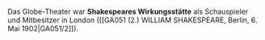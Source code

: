 
Das Globe-Theater war **Shakespeares Wirkungsstätte** als Schauspieler und Mitbesitzer in London ([[GA051 (2.) WILLIAM SHAKESPEARE, Berlin, 6. Mai 1902|GA051/2]]).
